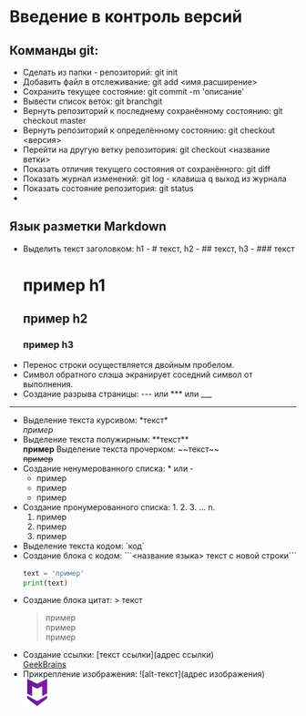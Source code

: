 # Введение в контроль версий
## Комманды git:
- Сделать из папки - репозиторий: git init
- Добавить файл в отслеживание: git add <имя.расширение>
- Сохранить текущее состояние: git commit -m 'описание'
- Вывести список веток: git branchgit   
- Вернуть репозиторий к последнему сохранённому состоянию: git checkout master
- Вернуть репозиторий к определённому состоянию: git checkout <версия>
- Перейти на другую ветку репозитория: git checkout <название ветки>
- Показать отличия текущего состояния от сохранённого: git diff
- Показать журнал изменений: git log - клавиша q выход из журнала
- Показать состояние репозитория: git status
- 

## Язык разметки Markdown
- Выделить текст заголовком: h1 - # текст, h2 - ## текст, h3 - ### текст
    # пример h1
    ## пример h2
    ### пример h3
- Перенос строки осуществляется двойным пробелом.
- Символ обратного слэша экранирует соседний символ от выполнения.
- Создание разрыва страницы: --- или *** или ___
___
- Выделение текста курсивом: \*текст*  
*пример*
- Выделение текста полужирным: \*\*текст**  
**пример**
Выделение текста прочерком: \~\~текст\~\~  
~~пример~~
- Создание ненумерованного списка: * или -
    - пример
    - пример
    - пример
- Создание пронумерованного списка: 1. 2. 3. ... n.
    1. пример
    2. пример
    3. пример
- Выделение текста кодом: \`код`
- Создание блока с кодом: \```<название языка> текст с новой строки```
    ```python
    text = 'пример'
    print(text)
    ```
- Создание блока цитат: > текст
    > пример  
    пример  
    пример  
- Создание ссылки: [текст ссылки]\(адрес ссылки)  
    [GeekBrains](https://gb.ru)
- Прикрепление изображения: ![alt-текст](адрес изображения)  
    ![alt-текст](./markdown.png)